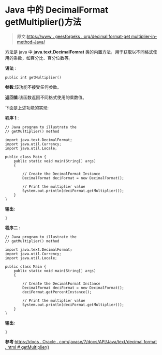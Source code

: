 # Java 中的 DecimalFormat getMultiplier()方法

> 原文:[https://www . geesforgeks . org/decimal format-get multiplier-in-method-Java/](https://www.geeksforgeeks.org/decimalformat-getmultiplier-method-in-java/)

方法是 java 中 **java.text.DecimalFomrat** 类的内置方法，用于获取以不同格式使用的乘数，如百分比、百分位数等。

**语法** :

```
public int getMultiplier()

```

**参数**:该功能不接受任何参数。

**返回值**:该函数返回不同格式使用的乘数值。

下面是上述功能的实现:

**程序 1** :

```
// Java program to illustrate the
// getMultiplier() method

import java.text.DecimalFormat;
import java.util.Currency;
import java.util.Locale;

public class Main {
    public static void main(String[] args)
    {

        // Create the DecimalFormat Instance
        DecimalFormat deciFormat = new DecimalFormat();

        // Print the multiplier value
        System.out.println(deciFormat.getMultiplier());
    }
}
```

**输出:**

```
1

```

**程序二** :

```
// Java program to illustrate the
// getMultiplier() method

import java.text.DecimalFormat;
import java.util.Currency;
import java.util.Locale;

public class Main {
    public static void main(String[] args)
    {

        // Create the DecimalFormat Instance
        DecimalFormat deciFormat = new DecimalFormat();
        deciFormat.getPercentInstance();

        // Print the multiplier value
        System.out.println(deciFormat.getMultiplier());
    }
}
```

**输出:**

```
1

```

**参考**:[https://docs . Oracle . com/javase/7/docs/API/Java/text/decimal format . html # getMultiplier()](https://docs.oracle.com/javase/7/docs/api/java/text/DecimalFormat.html#getMultiplier())